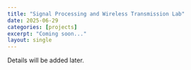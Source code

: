 ```yaml
---
title: "Signal Processing and Wireless Transmission Lab"
date: 2025-06-29
categories: [projects]
excerpt: "Coming soon..."
layout: single
---
```


Details will be added later.
